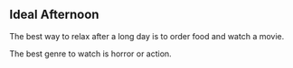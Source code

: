 ## Ideal Afternoon

The best way to relax after a long day is to order food and watch a movie.

The best genre to watch is horror or action.
